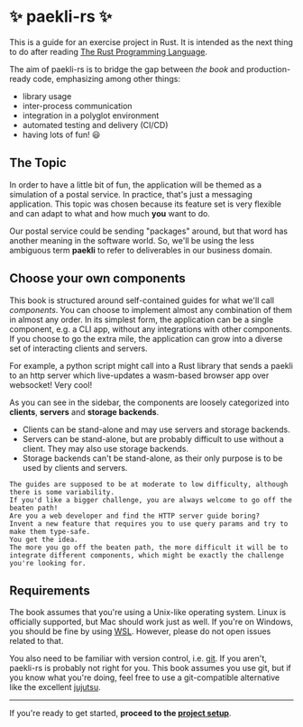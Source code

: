 # ✨ paekli-rs ✨

This is a guide for an exercise project in Rust.
It is intended as the next thing to do after reading [The Rust Programming Language](https://doc.rust-lang.org/book/).

The aim of paekli-rs is to bridge the gap between _the book_ and production-ready code, emphasizing among other things:
- library usage
- inter-process communication
- integration in a polyglot environment
- automated testing and delivery (CI/CD)
- having lots of fun! 😃

## The Topic

In order to have a little bit of fun, the application will be themed as a simulation of a postal service.
In practice, that's just a messaging application.
This topic was chosen because its feature set is very flexible and can adapt to what and how much **you** want to do.

Our postal service could be sending "packages" around, but that word has another meaning in the software world.
So, we'll be using the less ambiguous term **paekli** to refer to deliverables in our business domain.

## Choose your own components

This book is structured around self-contained guides for what we'll call _components_.
You can choose to implement almost any combination of them in almost any order.
In its simplest form, the application can be a single component, e.g. a CLI app, without any integrations with other components.
If you choose to go the extra mile, the application can grow into a diverse set of interacting clients and servers.

For example, a python script might call into a Rust library that sends a paekli to an http server which live-updates a wasm-based browser app over websocket!
Very cool!

As you can see in the sidebar, the components are loosely categorized into **clients**, **servers** and **storage backends**.
- Clients can be stand-alone and may use servers and storage backends.
- Servers can be stand-alone, but are probably difficult to use without a client.
  They may also use storage backends.
- Storage backends can't be stand-alone, as their only purpose is to be used by clients and servers.

```admonish tip title="Choose your own difficulty"
The guides are supposed to be at moderate to low difficulty, although there is some variability.
If you'd like a bigger challenge, you are always welcome to go off the beaten path!
Are you a web developer and find the HTTP server guide boring?
Invent a new feature that requires you to use query params and try to make them type-safe.
You get the idea.
The more you go off the beaten path, the more difficult it will be to integrate different components, which might be exactly the challenge you're looking for.
```

## Requirements

The book assumes that you're using a Unix-like operating system.
Linux is officially supported, but Mac should work just as well.
If you're on Windows, you should be fine by using [WSL](https://learn.microsoft.com/en-us/windows/wsl/install).
However, please do not open issues related to that.

You also need to be familiar with version control, i.e. [git](https://git-scm.com/).
If you aren't, paekli-rs is probably not right for you.
This book assumes you use git, but if you know what you're doing, feel free to use a git-compatible alternative like the excellent [jujutsu](https://github.com/martinvonz/jj).

---

If you're ready to get started, **proceed to the [project setup](./setup.md)**.
